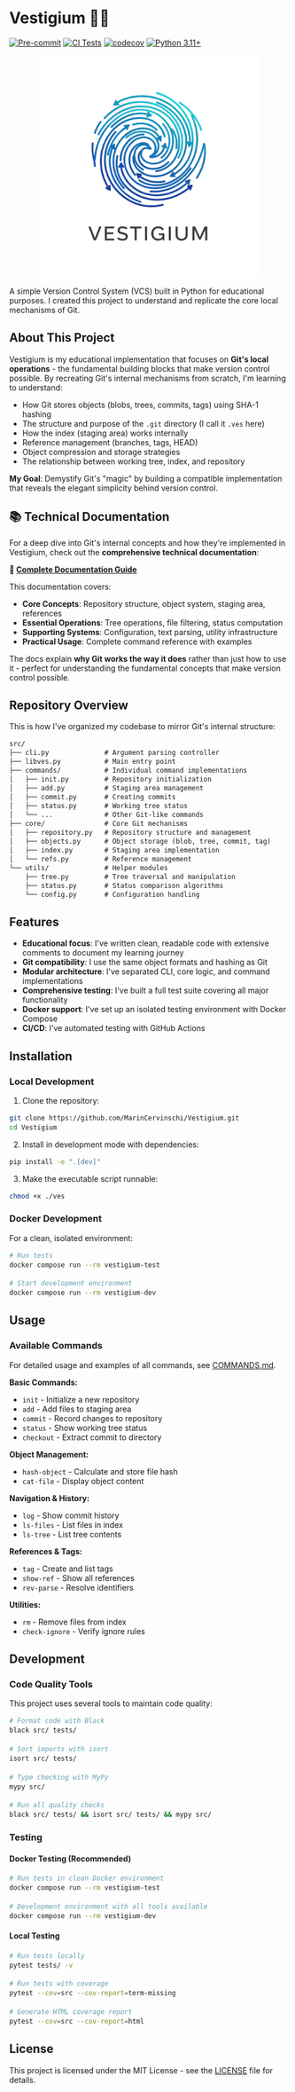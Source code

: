 # Vestigium 🫆🌳

[![Pre-commit](https://img.shields.io/badge/pre--commit-enabled-brightgreen.svg)](https://pre-commit.com/)
[![CI Tests](https://github.com/MarinCervinschi/Vestigium/actions/workflows/ci.yml/badge.svg)](https://github.com/MarinCervinschi/Vestigium/actions/workflows/ci.yml)
[![codecov](https://codecov.io/gh/MarinCervinschi/Vestigium/branch/main/graph/badge.svg)](https://codecov.io/gh/MarinCervinschi/Vestigium)
[![Python 3.11+](https://img.shields.io/badge/python-3.11+-blue.svg)](https://www.python.org/downloads/)

<p align="center">
    <img src="assets/vestigium_logo.png" alt="Vestigium Logo" width="400" />
</p>

A simple Version Control System (VCS) built in Python for educational purposes. I created this project to understand and replicate the core local mechanisms of Git.

## About This Project

Vestigium is my educational implementation that focuses on **Git's local operations** - the fundamental building blocks that make version control possible. By recreating Git's internal mechanisms from scratch, I'm learning to understand:

- How Git stores objects (blobs, trees, commits, tags) using SHA-1 hashing
- The structure and purpose of the `.git` directory (I call it `.ves` here)
- How the index (staging area) works internally
- Reference management (branches, tags, HEAD)
- Object compression and storage strategies
- The relationship between working tree, index, and repository

**My Goal**: Demystify Git's "magic" by building a compatible implementation that reveals the elegant simplicity behind version control.

## 📚 Technical Documentation

For a deep dive into Git's internal concepts and how they're implemented in Vestigium, check out the **comprehensive technical documentation**:

**📖 [Complete Documentation Guide](docs/README.md)**

This documentation covers:
- **Core Concepts**: Repository structure, object system, staging area, references
- **Essential Operations**: Tree operations, file filtering, status computation  
- **Supporting Systems**: Configuration, text parsing, utility infrastructure
- **Practical Usage**: Complete command reference with examples

The docs explain **why Git works the way it does** rather than just how to use it - perfect for understanding the fundamental concepts that make version control possible.

## Repository Overview

This is how I've organized my codebase to mirror Git's internal structure:

```
src/
├── cli.py              # Argument parsing controller
├── libves.py           # Main entry point
├── commands/           # Individual command implementations
│   ├── init.py         # Repository initialization
│   ├── add.py          # Staging area management
│   ├── commit.py       # Creating commits
│   ├── status.py       # Working tree status
│   └── ...             # Other Git-like commands
├── core/               # Core Git mechanisms
│   ├── repository.py   # Repository structure and management
│   ├── objects.py      # Object storage (blob, tree, commit, tag)
│   ├── index.py        # Staging area implementation
│   └── refs.py         # Reference management
└── utils/              # Helper modules
    ├── tree.py         # Tree traversal and manipulation
    ├── status.py       # Status comparison algorithms
    └── config.py       # Configuration handling
```

## Features

- **Educational focus**: I've written clean, readable code with extensive comments to document my learning journey
- **Git compatibility**: I use the same object formats and hashing as Git
- **Modular architecture**: I've separated CLI, core logic, and command implementations
- **Comprehensive testing**: I've built a full test suite covering all major functionality
- **Docker support**: I've set up an isolated testing environment with Docker Compose
- **CI/CD**: I've automated testing with GitHub Actions

## Installation

### Local Development

1. Clone the repository:

```bash
git clone https://github.com/MarinCervinschi/Vestigium.git
cd Vestigium
```

2. Install in development mode with dependencies:

```bash
pip install -e ".[dev]"
```

3. Make the executable script runnable:

```bash
chmod +x ./ves
```

### Docker Development

For a clean, isolated environment:

```bash
# Run tests
docker compose run --rm vestigium-test

# Start development environment
docker compose run --rm vestigium-dev
```

## Usage

### Available Commands

For detailed usage and examples of all commands, see [COMMANDS.md](docs/COMMANDS.md).

**Basic Commands:**

- `init` - Initialize a new repository
- `add` - Add files to staging area
- `commit` - Record changes to repository
- `status` - Show working tree status
- `checkout` - Extract commit to directory

**Object Management:**

- `hash-object` - Calculate and store file hash
- `cat-file` - Display object content

**Navigation & History:**

- `log` - Show commit history
- `ls-files` - List files in index
- `ls-tree` - List tree contents

**References & Tags:**

- `tag` - Create and list tags
- `show-ref` - Show all references
- `rev-parse` - Resolve identifiers

**Utilities:**

- `rm` - Remove files from index
- `check-ignore` - Verify ignore rules

## Development

### Code Quality Tools

This project uses several tools to maintain code quality:

```bash
# Format code with Black
black src/ tests/

# Sort imports with isort
isort src/ tests/

# Type checking with MyPy
mypy src/

# Run all quality checks
black src/ tests/ && isort src/ tests/ && mypy src/
```

### Testing

#### Docker Testing (Recommended)

```bash
# Run tests in clean Docker environment
docker compose run --rm vestigium-test

# Development environment with all tools available
docker compose run --rm vestigium-dev
```

#### Local Testing

```bash
# Run tests locally
pytest tests/ -v

# Run tests with coverage
pytest --cov=src --cov-report=term-missing

# Generate HTML coverage report
pytest --cov=src --cov-report=html
```

## License

This project is licensed under the MIT License - see the [LICENSE](LICENSE) file for details.

